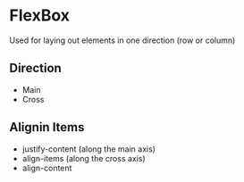 # FlexBox

Used for laying out elements in one direction (row or column)

## Direction

- Main
- Cross

## Alignin Items

- justify-content (along the main axis)
- align-items (along the cross axis)
- align-content